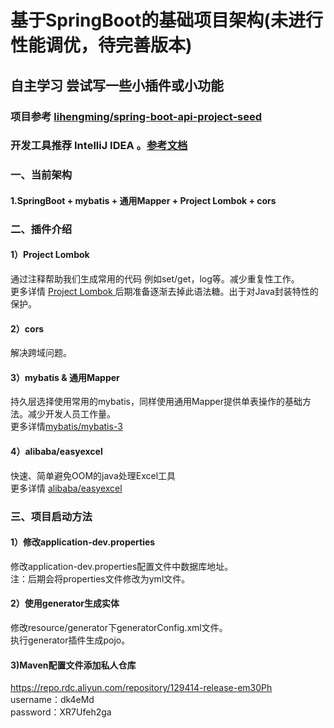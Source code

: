 # 基于SpringBoot的基础项目架构(未进行性能调优，待完善版本)
## 自主学习 尝试写一些小插件或小功能
### 项目参考 [ lihengming/spring-boot-api-project-seed ](https://github.com/lihengming/spring-boot-api-project-seed "lihengming/spring-boot-api-project-seed")
### 开发工具推荐 IntelliJ IDEA 。[参考文档](http://wiki.jikexueyuan.com/project/intellij-idea-tutorial/ "IntelliJ IDEA")
### 一、当前架构
#### 1.SpringBoot + mybatis + 通用Mapper + Project Lombok + cors 
### 二、插件介绍
#### 1）Project Lombok
通过注释帮助我们生成常用的代码 例如set/get，log等。减少重复性工作。<br/>
更多详情 [ Project Lombok ](https://projectlombok.org/ "lombok插件")
后期准备逐渐去掉此语法糖。出于对Java封装特性的保护。
#### 2）cors
解决跨域问题。
#### 3）mybatis & 通用Mapper
持久层选择使用常用的mybatis，同样使用通用Mapper提供单表操作的基础方法。减少开发人员工作量。<br/>
更多详情[mybatis/mybatis-3](https://github.com/mybatis/mybatis-3 "mybatis/mybatis-3")
#### 4）alibaba/easyexcel
快速、简单避免OOM的java处理Excel工具<br/>
更多详情 [alibaba/easyexcel](https://github.com/alibaba/easyexcel)
###  三、项目启动方法
#### 1）修改application-dev.properties
修改application-dev.properties配置文件中数据库地址。<br/>
注：后期会将properties文件修改为yml文件。
#### 2）使用generator生成实体
修改resource/generator下generatorConfig.xml文件。<br/>
执行generator插件生成pojo。
#### 3)Maven配置文件添加私人仓库 
https://repo.rdc.aliyun.com/repository/129414-release-em30Ph<br/>
username：dk4eMd<br/>
password：XR7Ufeh2ga<br/>


